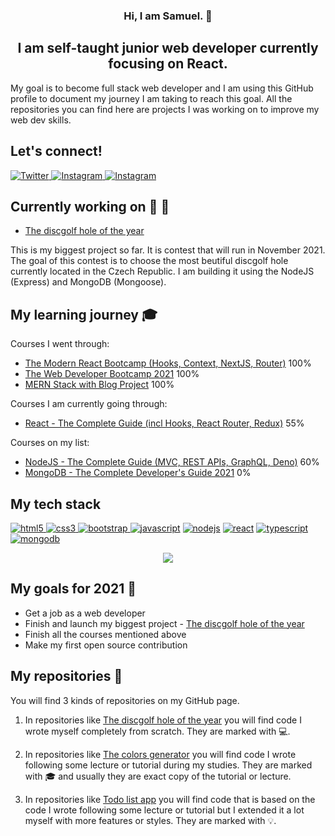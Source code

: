 <h3 align="center">
Hi, I am Samuel. 👋
</h3>

<h2 align="center">
I am self-taught junior web developer currently focusing on React.
</h2>

My goal is to become full stack web developer and I am using this GitHub profile to document my journey I am taking to reach this goal. All the repositories you can find here are projects I was working on to improve my web dev skills.

## Let's connect!

<p align="left">
  <a href="https://twitter.com/dusek_samuel" target="_blank">
    <img
      src="https://img.shields.io/badge/Twitter-1DA1F2?style=for-the-badge&logo=twitter&logoColor=white"
      alt="Twitter"
    />
  </a>
  <a href="https://www.instagram.com/dusek.samuel/" target="_blank">
    <img
      src="https://img.shields.io/badge/Instagram-E4405F?style=for-the-badge&logo=instagram&logoColor=white"
      alt="Instagram"
    />
  </a>
    <a href="https://samueldusek.hashnode.dev/" target="_blank">
    <img
      src="https://img.shields.io/badge/Hashnode-2962FF?style=for-the-badge&logo=hashnode&logoColor=white"
      alt="Instagram"
    />
  </a>
</p>

## Currently working on :wrench: :hammer:

- [The discgolf hole of the year](https://github.com/samueldusek/hole-of-the-year)

This is my biggest project so far. It is contest that will run in November 2021. The goal of this contest is to choose the most beutiful discgolf hole currently located in the Czech Republic. I am building it using the NodeJS (Express) and MongoDB (Mongoose).

## My learning journey :mortar_board:

Courses I went through:

- [The Modern React Bootcamp (Hooks, Context, NextJS, Router)](https://www.udemy.com/share/101WbGAEYZeVhUQn8B/) 100%
- [The Web Developer Bootcamp 2021](https://www.udemy.com/share/101W9CAEYZeVhUQn8B/) 100%
- [MERN Stack with Blog Project](https://www.udemy.com/share/104KrE2@Pm5KfUtjc1QLcU5EBHV0RD1uY1diY1o=/) 100%

Courses I am currently going through:

- [React - The Complete Guide (incl Hooks, React Router, Redux)](https://www.udemy.com/share/101Wby2@Pm1KbF5YQlMIdEVCOEtnVA==/) 55%

Courses on my list:

- [NodeJS - The Complete Guide (MVC, REST APIs, GraphQL, Deno)](https://www.udemy.com/share/1013hoAEYZeVhUQn8B) 60%
- [MongoDB - The Complete Developer's Guide 2021](https://www.udemy.com/share/101WAW2@Pm1KbF5YQlMIdEVCO0hn/) 0%

## My tech stack

<p align="left">
  <a href="https://www.w3.org/html/" target="_blank">
    <img
      src="https://img.shields.io/badge/HTML5-E34F26?style=for-the-badge&logo=html5&logoColor=white"
      alt="html5"
    />
  </a>

  <a href="https://www.w3schools.com/css/" target="_blank">
    <img
      src="https://img.shields.io/badge/CSS3-1572B6?style=for-the-badge&logo=css3&logoColor=white"
      alt="css3"
    />
  </a>
  <a href="https://getbootstrap.com" target="_blank">
    <img
      src="https://img.shields.io/badge/Bootstrap-563D7C?style=for-the-badge&logo=bootstrap&logoColor=white"
      alt="bootstrap"
    />
  </a>

  <a href="https://www.javascript.com/" target="_blank">
    <img
      src="https://img.shields.io/badge/JavaScript-F7DF1E?style=for-the-badge&logo=javascript&logoColor=black"
      alt="javascript"
  /></a>
  <a href="https://nodejs.org/en/" target="_blank">
    <img
      src="https://img.shields.io/badge/Node.js-43853D?style=for-the-badge&logo=node.js&logoColor=white"
      alt="nodejs"
  /></a>
  <a href="https://reactjs.org/" target="_blank">
    <img
      src="https://img.shields.io/badge/React-20232A?style=for-the-badge&logo=react&logoColor=61DAFB"
      alt="react"
  /></a>
  <a href="https://www.typescriptlang.org/" target="_blank">
    <img
      src="https://img.shields.io/badge/TypeScript-007ACC?style=for-the-badge&logo=typescript&logoColor=white"
      alt="typescript"
  /></a>
  <a href="https://www.mongodb.com/" target="_blank">
    <img
      src="https://img.shields.io/badge/MongoDB-4EA94B?style=for-the-badge&logo=mongodb&logoColor=white"
      alt="mongodb"
  /></a>
</p>

<a href="https://github.com/samueldusek" style="display: flex; justify-content: center">
<img src="https://github-readme-stats.vercel.app/api/top-langs/?username=samueldusek&layout=compact?theme=dark" />
</a>

## My goals for 2021 :dart:

- Get a job as a web developer
- Finish and launch my biggest project - [The discgolf hole of the year](https://github.com/samueldusek/hole-of-the-year)
- Finish all the courses mentioned above
- Make my first open source contribution

## My repositories :open_file_folder:

You will find 3 kinds of repositories on my GitHub page.

1. In repositories like [The discgolf hole of the year](https://github.com/samueldusek/hole-of-the-year) you will find code I wrote myself completely from scratch. They are marked with :computer:.

2. In repositories like [The colors generator](https://github.com/samueldusek/colors-generator-react-app) you will find code I wrote following some lecture or tutorial during my studies. They are marked with :mortar_board: and usually they are exact copy of the tutorial or lecture.

3. In repositories like [Todo list app](https://github.com/samueldusek/simple-todo-list-app) you will find code that is based on the code I wrote following some lecture or tutorial but I extended it a lot myself with more features or styles. They are marked with :bulb:.
